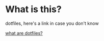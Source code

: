 # What is this?

dotfiles, here's a link in case you don't know

[what are dotfiles?](https://medium.com/@webprolific/getting-started-with-dotfiles-43c3602fd789)
